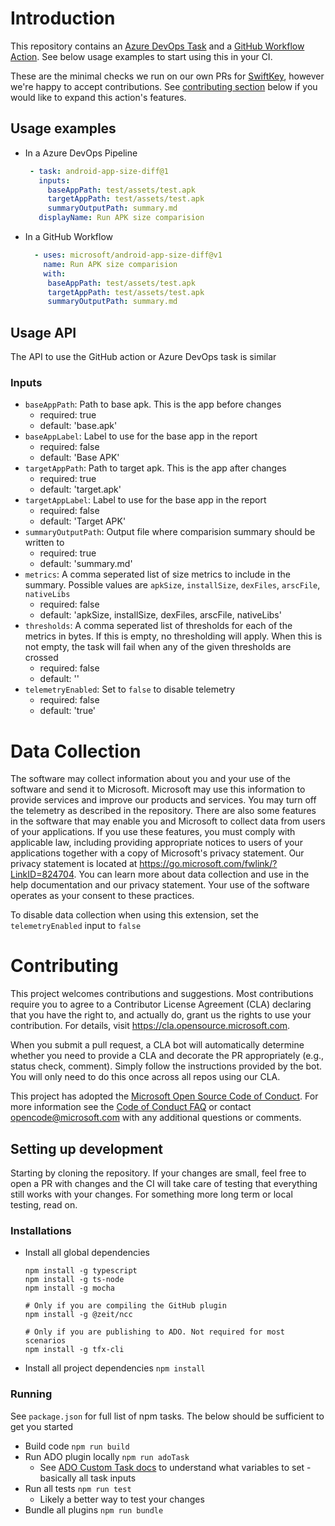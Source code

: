 # Introduction

This repository contains an [Azure DevOps Task](https://docs.microsoft.com/en-us/azure/devops/pipelines/process/tasks?view=azure-devops&tabs=yaml) and a [GitHub Workflow Action](https://help.github.com/en/actions/automating-your-workflow-with-github-actions/workflow-syntax-for-github-actions#jobsjob_idsteps). See below usage examples to start using this in your CI. 

These are the minimal checks we run on our own PRs for [SwiftKey](https://play.google.com/store/apps/details?id=com.touchtype.swiftkey), however we're happy to accept contributions. See [contributing section](#contributing) below if you would like to expand this action's features.

## Usage examples

- In a Azure DevOps Pipeline

   ```yml
    - task: android-app-size-diff@1
      inputs:
        baseAppPath: test/assets/test.apk
        targetAppPath: test/assets/test.apk
        summaryOutputPath: summary.md
      displayName: Run APK size comparision
   ```
   
- In a GitHub Workflow

   ```yml
     - uses: microsoft/android-app-size-diff@v1
       name: Run APK size comparision
       with:
        baseAppPath: test/assets/test.apk
        targetAppPath: test/assets/test.apk
        summaryOutputPath: summary.md
   ```

## Usage API
The API to use the GitHub action or Azure DevOps task is similar

### Inputs

- `baseAppPath`: Path to base apk. This is the app before changes
  - required: true
  - default: 'base.apk'
- `baseAppLabel`: Label to use for the base app in the report
  - required: false
  - default: 'Base APK'
- `targetAppPath`: Path to target apk. This is the app after changes
  - required: true
  - default: 'target.apk'
- `targetAppLabel`: Label to use for the base app in the report
  - required: false
  - default: 'Target APK'
- `summaryOutputPath`: Output file where comparision summary should be written to
  - required: true
  - default: 'summary.md'
- `metrics`: A comma seperated list of size metrics to include in the summary. Possible values are `apkSize`, `installSize`, `dexFiles`, `arscFile`, `nativeLibs`
  - required: false
  - default: 'apkSize, installSize, dexFiles, arscFile, nativeLibs'
- `thresholds`: A comma seperated list of thresholds for each of the metrics in bytes. If this is empty, no thresholding will apply. When this is not empty, the task will fail when any of the given thresholds are crossed
  - required: false
  - default: ''
- `telemetryEnabled`: Set to `false` to disable telemetry
  - required: false
  - default: 'true'

# Data Collection

The software may collect information about you and your use of the software and send it to Microsoft. Microsoft may use this information to provide services and improve our products and services. You may turn off the telemetry as described in the repository. There are also some features in the software that may enable you and Microsoft to collect data from users of your applications. If you use these features, you must comply with applicable law, including providing appropriate notices to users of your applications together with a copy of Microsoft's privacy statement. Our privacy statement is located at https://go.microsoft.com/fwlink/?LinkID=824704. You can learn more about data collection and use in the help documentation and our privacy statement. Your use of the software operates as your consent to these practices.

To disable data collection when using this extension, set the `telemetryEnabled` input to `false`

# Contributing

This project welcomes contributions and suggestions.  Most contributions require you to agree to a
Contributor License Agreement (CLA) declaring that you have the right to, and actually do, grant us
the rights to use your contribution. For details, visit https://cla.opensource.microsoft.com.

When you submit a pull request, a CLA bot will automatically determine whether you need to provide
a CLA and decorate the PR appropriately (e.g., status check, comment). Simply follow the instructions
provided by the bot. You will only need to do this once across all repos using our CLA.

This project has adopted the [Microsoft Open Source Code of Conduct](https://opensource.microsoft.com/codeofconduct/).
For more information see the [Code of Conduct FAQ](https://opensource.microsoft.com/codeofconduct/faq/) or
contact [opencode@microsoft.com](mailto:opencode@microsoft.com) with any additional questions or comments.

## Setting up development

Starting by cloning the repository. If your changes are small, feel free to open a PR with changes and the CI will take care of testing that everything still works with your changes. For something more long term or local testing, read on.

### Installations
- Install all global dependencies
  ```shell
  npm install -g typescript
  npm install -g ts-node
  npm install -g mocha
  
  # Only if you are compiling the GitHub plugin
  npm install -g @zeit/ncc
  
  # Only if you are publishing to ADO. Not required for most scenarios
  npm install -g tfx-cli
  ```
- Install all project dependencies
  `npm install`   
  
### Running 

See `package.json` for full list of npm tasks. The below should be sufficient to get you started

- Build code `npm run build`
- Run ADO plugin locally `npm run adoTask`
  - See [ADO Custom Task docs](https://docs.microsoft.com/en-us/azure/devops/extend/develop/add-build-task?view=azure-devops#run-the-task) to understand what variables to set - basically all task inputs
- Run all tests `npm run test`
  - Likely a better way to test your changes
- Bundle all plugins `npm run bundle`

